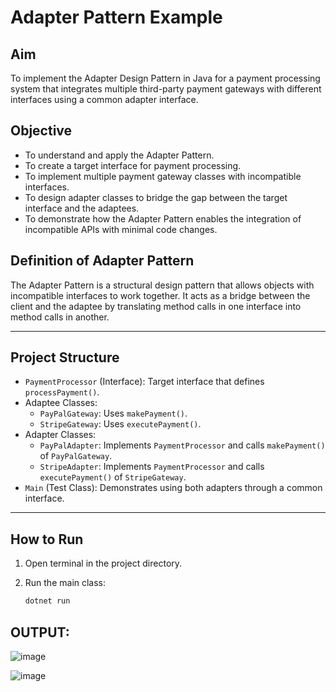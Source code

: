 
# Adapter Pattern Example

## Aim
To implement the Adapter Design Pattern in Java for a payment processing system that integrates multiple third-party payment gateways with different interfaces using a common adapter interface.

## Objective
- To understand and apply the Adapter Pattern.
- To create a target interface for payment processing.
- To implement multiple payment gateway classes with incompatible interfaces.
- To design adapter classes to bridge the gap between the target interface and the adaptees.
- To demonstrate how the Adapter Pattern enables the integration of incompatible APIs with minimal code changes.

## Definition of Adapter Pattern
The Adapter Pattern is a structural design pattern that allows objects with incompatible interfaces to work together. It acts as a bridge between the client and the adaptee by translating method calls in one interface into method calls in another.

---

## Project Structure
- `PaymentProcessor` (Interface): Target interface that defines `processPayment()`.
- Adaptee Classes:
  - `PayPalGateway`: Uses `makePayment()`.
  - `StripeGateway`: Uses `executePayment()`.
- Adapter Classes:
  - `PayPalAdapter`: Implements `PaymentProcessor` and calls `makePayment()` of `PayPalGateway`.
  - `StripeAdapter`: Implements `PaymentProcessor` and calls `executePayment()` of `StripeGateway`.
- `Main` (Test Class): Demonstrates using both adapters through a common interface.

---

## How to Run

1. Open terminal in the project directory.


2. Run the main class:
   ```bash
   dotnet run

## OUTPUT:
![image](https://github.com/user-attachments/assets/62c3776e-0942-4969-8241-0f48b1d92c38)

![image](https://github.com/user-attachments/assets/635d8f5d-dfd1-4d0a-91da-eb2a0a206f68)


